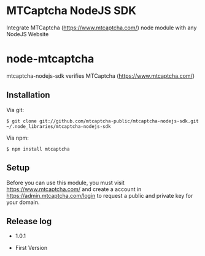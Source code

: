 MTCaptcha NodeJS SDK
===============
Integrate MTCaptcha (https://www.mtcaptcha.com/) node module with any NodeJS Website

# node-mtcaptcha

mtcaptcha-nodejs-sdk verifies MTCaptcha (https://www.mtcaptcha.com/)


## Installation

Via git:

    $ git clone git://github.com/mtcaptcha-public/mtcaptcha-nodejs-sdk.git ~/.node_libraries/mtcaptcha-nodejs-sdk

Via npm:

    $ npm install mtcaptcha

## Setup

Before you can use this module, you must visit https://www.mtcaptcha.com/ and create a account in https://admin.mtcaptcha.com/login
to request a public and private key for your domain.

Release log
-----------------
+ 1.0.1

- First Version
